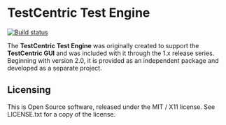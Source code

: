﻿# TestCentric Test Engine

[![Build status](https://ci.appveyor.com/api/projects/status/i7ymql47e8bo2rel/branch/main?svg=true)](https://ci.appveyor.com/project/CharliePoole/testcentric-engine/branch/main)

The **TestCentric Test Engine** was originally created to support the **TestCentric GUI** and was
included with it through the 1.x release series. Beginning with version 2.0, it is provided as an
independent package and developed as a separate project.

## Licensing

This is Open Source software, released under the MIT / X11 license. See LICENSE.txt for a copy of the license.
